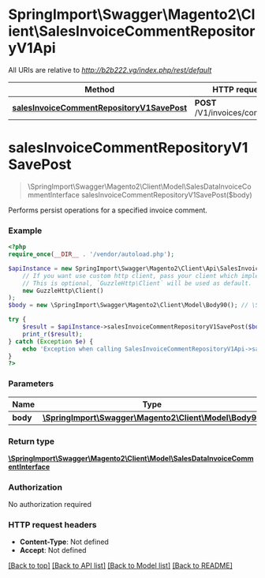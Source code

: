# SpringImport\Swagger\Magento2\Client\SalesInvoiceCommentRepositoryV1Api

All URIs are relative to *http://b2b222.vg/index.php/rest/default*

Method | HTTP request | Description
------------- | ------------- | -------------
[**salesInvoiceCommentRepositoryV1SavePost**](SalesInvoiceCommentRepositoryV1Api.md#salesInvoiceCommentRepositoryV1SavePost) | **POST** /V1/invoices/comments | 


# **salesInvoiceCommentRepositoryV1SavePost**
> \SpringImport\Swagger\Magento2\Client\Model\SalesDataInvoiceCommentInterface salesInvoiceCommentRepositoryV1SavePost($body)



Performs persist operations for a specified invoice comment.

### Example
```php
<?php
require_once(__DIR__ . '/vendor/autoload.php');

$apiInstance = new SpringImport\Swagger\Magento2\Client\Api\SalesInvoiceCommentRepositoryV1Api(
    // If you want use custom http client, pass your client which implements `GuzzleHttp\ClientInterface`.
    // This is optional, `GuzzleHttp\Client` will be used as default.
    new GuzzleHttp\Client()
);
$body = new \SpringImport\Swagger\Magento2\Client\Model\Body90(); // \SpringImport\Swagger\Magento2\Client\Model\Body90 | 

try {
    $result = $apiInstance->salesInvoiceCommentRepositoryV1SavePost($body);
    print_r($result);
} catch (Exception $e) {
    echo 'Exception when calling SalesInvoiceCommentRepositoryV1Api->salesInvoiceCommentRepositoryV1SavePost: ', $e->getMessage(), PHP_EOL;
}
?>
```

### Parameters

Name | Type | Description  | Notes
------------- | ------------- | ------------- | -------------
 **body** | [**\SpringImport\Swagger\Magento2\Client\Model\Body90**](../Model/Body90.md)|  | [optional]

### Return type

[**\SpringImport\Swagger\Magento2\Client\Model\SalesDataInvoiceCommentInterface**](../Model/SalesDataInvoiceCommentInterface.md)

### Authorization

No authorization required

### HTTP request headers

 - **Content-Type**: Not defined
 - **Accept**: Not defined

[[Back to top]](#) [[Back to API list]](../../README.md#documentation-for-api-endpoints) [[Back to Model list]](../../README.md#documentation-for-models) [[Back to README]](../../README.md)

